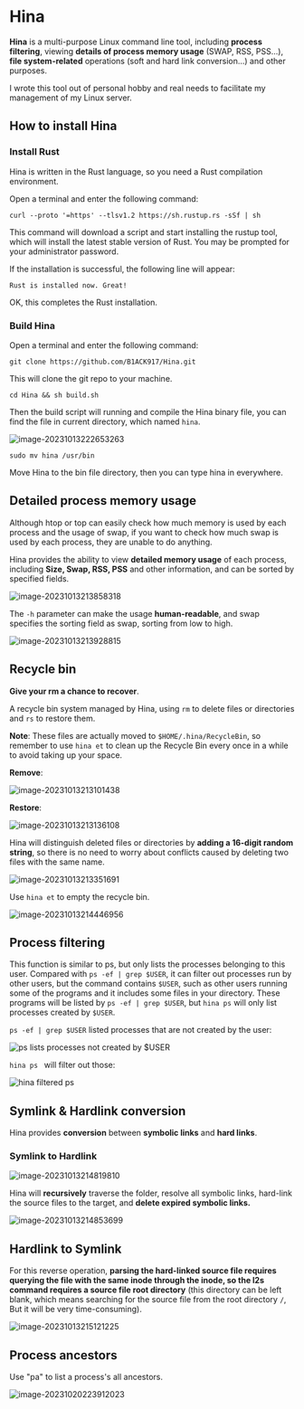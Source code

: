# Hina

**Hina** is a multi-purpose Linux command line tool, including **process filtering**, viewing **details of process memory usage** (SWAP, RSS, PSS...), **file system-related** operations (soft and hard link conversion...) and other purposes.

I wrote this tool out of personal hobby and real needs to facilitate my management of my Linux server.



## How to install Hina

### Install Rust

Hina is written in the Rust language, so you need a Rust compilation environment.

Open a terminal and enter the following command:

`curl --proto '=https' --tlsv1.2 https://sh.rustup.rs -sSf | sh`

This command will download a script and start installing the rustup tool, which will install the latest stable version of Rust. You may be prompted for your administrator password.

If the installation is successful, the following line will appear:

`Rust is installed now. Great!`

OK, this completes the Rust installation.



### Build Hina

Open a terminal and enter the following command:

`git clone https://github.com/B1ACK917/Hina.git`

This will clone the git repo to your machine.

`cd Hina && sh build.sh`

Then the build script will running and compile the Hina binary file, you can find the file in current directory, which named `hina`.

![image-20231013222653263](https://raw.githubusercontent.com/B1ACK917/img_asset/main/image-20231013222653263.jpg)

`sudo mv hina /usr/bin`

Move Hina to the bin file directory, then you can type hina in everywhere.



## Detailed process memory usage

Although htop or top can easily check how much memory is used by each process and the usage of swap, if you want to check how much swap is used by each process, they are unable to do anything.

Hina provides the ability to view **detailed memory usage** of each process, including **Size, Swap, RSS, PSS** and other information, and can be sorted by specified fields.

![image-20231013213858318](https://raw.githubusercontent.com/B1ACK917/img_asset/main/image-20231013213858318.jpg)

The `-h` parameter can make the usage **human-readable**, and swap specifies the sorting field as swap, sorting from low to high.

![image-20231013213928815](https://raw.githubusercontent.com/B1ACK917/img_asset/main/image-20231013213928815.jpg)



## Recycle bin

**Give your rm a chance to recover**.

A recycle bin system managed by Hina, using `rm` to delete files or directories and `rs` to restore them.

**Note**: These files are actually moved to `$HOME/.hina/RecycleBin`, so remember to use `hina et` to clean up the Recycle Bin every once in a while to avoid taking up your space.

**Remove**:

![image-20231013213101438](https://raw.githubusercontent.com/B1ACK917/img_asset/main/image-20231013213101438.jpg)

**Restore**:

![image-20231013213136108](https://raw.githubusercontent.com/B1ACK917/img_asset/main/image-20231013213136108.jpg)

Hina will distinguish deleted files or directories by **adding a 16-digit random string**, so there is no need to worry about conflicts caused by deleting two files with the same name.

![image-20231013213351691](https://raw.githubusercontent.com/B1ACK917/img_asset/main/image-20231013213351691.jpg)

Use `hina et` to empty the recycle bin.

![image-20231013214446956](https://raw.githubusercontent.com/B1ACK917/img_asset/main/image-20231013214446956.jpg)



## Process filtering

This function is similar to ps, but only lists the processes belonging to this user. Compared with `ps -ef | grep $USER`, it can filter out processes run by other users, but the command contains `$USER`, such as other users running some of the programs and it includes some files in your directory. These programs will be listed by `ps -ef | grep $USER`, but `hina ps` will only list processes created by `$USER`.



`ps -ef | grep $USER` listed processes that are not created by the user:

![ps lists processes not created by $USER](https://raw.githubusercontent.com/B1ACK917/img_asset/main/image-20231013214122143.jpg)

`hina ps ` will filter out those:

![hina filtered ps](https://raw.githubusercontent.com/B1ACK917/img_asset/main/image-20231013214155554.jpg)



## Symlink & Hardlink conversion

Hina provides **conversion** between **symbolic links** and **hard links**.

### Symlink to Hardlink

![image-20231013214819810](https://raw.githubusercontent.com/B1ACK917/img_asset/main/image-20231013214819810.jpg)

Hina will **recursively** traverse the folder, resolve all symbolic links, hard-link the source files to the target, and **delete expired symbolic links.**

![image-20231013214853699](https://raw.githubusercontent.com/B1ACK917/img_asset/main/image-20231013214853699.jpg)



## Hardlink to Symlink

For this reverse operation, **parsing the hard-linked source file requires querying the file with the same inode through the inode, so the l2s command requires a source file root directory** (this directory can be left blank, which means searching for the source file from the root directory `/`, But it will be very time-consuming).

![image-20231013215121225](https://raw.githubusercontent.com/B1ACK917/img_asset/main/image-20231013215121225.jpg)



## Process ancestors

Use "pa" to list a process's all ancestors.

![image-20231020223912023](https://raw.githubusercontent.com/B1ACK917/img_asset/main/image-20231020223912023.jpg)